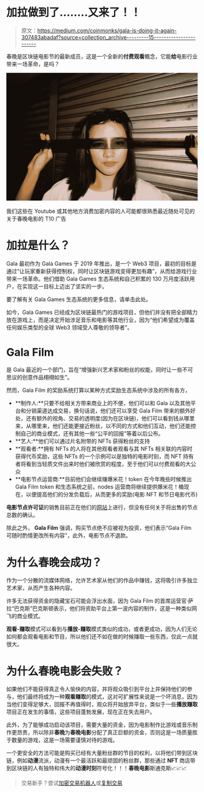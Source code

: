 # 加拉做到了……..又来了！！

> 原文：<https://medium.com/coinmonks/gala-is-doing-it-again-307483abadaf?source=collection_archive---------15----------------------->

春晚是区块链电影节的最新成员，这是一个全新的**付费观看**概念，它能**给**电影行业带来一场革命，是吗？

![](img/4f2195cb3c0daa8c6d27a1cd24c3736e.png)

我们这些在 Youtube 或其他地方消费加密内容的人可能都很熟悉最近随处可见的关于春晚电影的 T10 广告

# 加拉是什么？

Gala 最初作为 Gala Games 于 2019 年推出，是一个 Web3 项目，最初的目标是通过“让玩家重新获得控制权，同时让区块链游戏变得更加有趣”，从而给游戏行业带来一场革命。他们借助 Gala Games 生态系统和自己积累的 130 万月度活跃用户，在实现这一目标上迈出了坚实的一步。

要了解有关 Gala Games 生态系统的更多信息，请单击此处。

如今，Gala Games 已经成为区块链最热门的游戏项目，但他们并没有把全部精力放在游戏上，而是决定开始涉足音乐和电影等其他行业，因为“他们希望成为覆盖任何娱乐类型的全球 Web3 领域受人尊敬的领导者”。

# Gala Film

是 Gala 最近的一个部门，旨在“增强新兴艺术家和粉丝的权能，同时让一些不可思议的创意作品栩栩如生”。

然而，Gala Film 的奖励系统打算以某种方式奖励生态系统中涉及的所有各方，

*   **制作人:**只要不给相关方带来商业上的不便，他们可以和 Gala 以及其他平台和分销渠道达成交易，换句话说，他们还可以享受 Gala Film 带来的额外好处，还有额外的视角、交易的透明度(因为在区块链)，他们可以看到钱从哪里来，从哪里来，他们还能更接近粉丝，以不同的方式和他们互动，他们还能控制自己的商业模式，还有其他一些“公平的回报”等着以后公布。
*   **艺人:**他们可以通过片名附带的 NFTs 获得粉丝的支持
*   **观看者:**拥有 NFTs 的人将在其他观看者观看与其 NFTs 相关联的内容时获得代币奖励，这些 NFTs 的一个示例可以是独特的电影时刻，而 NFT 持有者将看到当轻质文件出来时他们被欣赏的程度，至于他们可以付费观看的大公众
*   **电影节点运营商:**目前他们会继续赚爆米花！token 在今年晚些时候推出 Gala Film token 和生态系统之前，nodes 运营商将继续提供爆米花！桶现在，以便提高他们的分发负载后，从而更多的奖励(电影 NFT 和节日电影代币)

**电影节点许可证**的销售目前正在他们的[网站](https://film.gala.com?source=gala&referralCode=62f86dd6bc8b9afbc7c7a119)上进行，但没有任何关于将出售的节点总数的确认。

除此之外， **Gala Film** 强调，购买节点绝不应被视为投资，他们表示“Gala Film 可随时酌情更改所有内容”，此外，电影节点不退款。

# 为什么春晚会成功？

作为一个分散的流媒体网络，允许艺术家从他们的作品中赚钱，这将吸引许多独立艺术家，从而产生各种内容。

许多无法获得资金的隐藏宝石可能会浮出水面，因为 Gala Film 的首席运营官·萨拉“巴克斯”巴克斯顿表示，他们将资助平台上第一波内容的制作，这是一种类似网飞的商业模式。

**观看-赚取**模式可以看到与**播放-赚取**模式类似的成功，或者更成功，因为人们无论如何都会观看电影和节目，所以他们还不如在做的时候赚取一些东西，仅此一点就很大。

# 为什么春晚电影会失败？

如果他们不能获得真正令人愉快的内容，并将观众吸引到平台上并保持他们的参与，他们最终将成为一种**观看赚取**的模式，这对可扩展性来说是一个坏消息，因为当他们变得足够大，回报不再值得时，观众将开始放弃平台，类似于一些**播放赚取**项目正在发生的事情，这些项目蓬勃发展，现在正在失去用户。

此外，为了能够成功启动该项目，需要大量的资金，因为电影制作比游戏或音乐制作更昂贵，所以除非**春晚**为**春晚电影**分配了真正巨额的资金，否则这是一场质量胜于数量的游戏，这是一场需要谨慎对待的游戏。

一个更安全的方法可能是购买已经有大量粉丝群的节目的权利，以将他们带到区块链，例如**动漫**流派，动漫有一个最活跃和最顽固的粉丝群，那些通过 **NFT** 商店带到区块链的人有独特和伟大的**动漫时刻**符号化！！！**春晚电影**斯通克斯📈📈📈

> 交易新手？尝试[加密交易机器人](/coinmonks/crypto-trading-bot-c2ffce8acb2a)或[复制交易](/coinmonks/top-10-crypto-copy-trading-platforms-for-beginners-d0c37c7d698c)